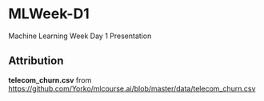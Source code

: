 # MLWeek-D1
Machine Learning Week Day 1 Presentation

## Attribution
**telecom_churn.csv** from
https://github.com/Yorko/mlcourse.ai/blob/master/data/telecom_churn.csv
